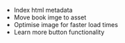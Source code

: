 - Index html metadata
- Move book imge to asset
- Optimise image for faster load times
- Learn more button functionality
